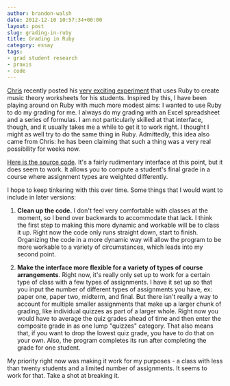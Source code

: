 ```yaml
---
author: brandon-walsh
date: 2012-12-10 10:57:34+00:00
layout: post
slug: grading-in-ruby
title: Grading in Ruby
category: essay
tags:
- grad student research
- praxis
- code
---
```


[Chris](https://scholarslab.org/people/chris-peck/) recently posted his [very exciting experiment](https://scholarslab.org/praxis-program/music-theory-in-ruby/) that uses Ruby to create music theory worksheets for his students. Inspired by this, I have been playing around on Ruby with much more modest aims: I wanted to use Ruby to do my grading for me. I always do my grading with an Excel spreadsheet and a series of formulas. I am not particularly skilled at that interface, though, and it usually takes me a while to get it to work right. I thought I might as well try to do the same thing in Ruby. Admittedly, this idea also came from Chris: he has been claiming that such a thing was a very real possibility for weeks now.

[Here is the source code](https://github.com/bmw9t/LRTHW/blob/master/other%20stuff/enwr_grading.rb). It's a fairly rudimentary interface at this point, but it does seem to work. It allows you to compute a student's final grade in a course where assignment types are weighted differently.

I hope to keep tinkering with this over time. Some things that I would want to include in later versions:

1) **Clean up the code.** I don't feel very comfortable with classes at the moment, so I bend over backwards to accommodate that lack. I think the first step to making this more dynamic and workable will be to class it up. Right now the code only runs straight down, start to finish. Organizing the code in a more dynamic way will allow the program to be more workable to a variety of circumstances, which leads into my second point.

2) **Make the interface more flexible for a variety of types of course arrangements**. Right now, it's really only set up to work for a certain type of class with a few types of assignments. I have it set up so that you input the number of different types of assignments you have, ex: paper one, paper two, midterm, and final. But there isn't really a way to account for multiple smaller assignments that make up a larger chunk of grading, like individual quizzes as part of a larger whole. Right now you would have to average the quiz grades ahead of time and then enter the composite grade in as one lump "quizzes" category. That also means that, if you want to drop the lowest quiz grade, you have to do that on your own. Also, the program completes its run after completing the grade for one student.

My priority right now was making it work for my purposes - a class with less than twenty students and a limited number of assignments. It seems to work for that. Take a shot at breaking it.
